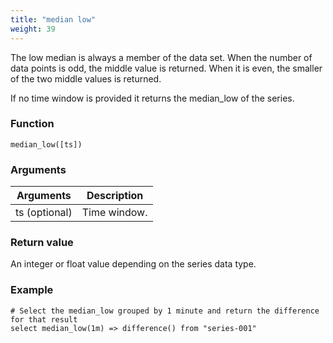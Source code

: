 ```yaml
---
title: "median low"
weight: 39
---
```


The low median is always a member of the data set. When the number of data points is odd, the middle value is returned. When it is even, the smaller of the two middle values is returned.

If no time window is provided it returns the median_low of the series.

### Function

    median_low([ts])

### Arguments

 Arguments   | Description
 ----------- | -----------
ts (optional) | Time window.

### Return value

An integer or float value depending on the series data type.

### Example

    # Select the median_low grouped by 1 minute and return the difference for that result
    select median_low(1m) => difference() from "series-001"

